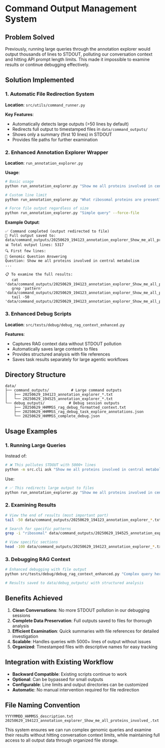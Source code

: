 # Command Output Management System

## Problem Solved

Previously, running large queries through the annotation explorer would output thousands of lines to STDOUT, polluting our conversation context and hitting API prompt length limits. This made it impossible to examine results or continue debugging effectively.

## Solution Implemented

### 1. **Automatic File Redirection System**

**Location**: `src/utils/command_runner.py`

**Key Features**:
- Automatically detects large outputs (>50 lines by default)
- Redirects full output to timestamped files in `data/command_outputs/`
- Shows only a summary (first 10 lines) in STDOUT
- Provides file paths for further examination

### 2. **Enhanced Annotation Explorer Wrapper**

**Location**: `run_annotation_explorer.py`

**Usage**:
```bash
# Basic usage
python run_annotation_explorer.py "Show me all proteins involved in central metabolism"

# Custom line limit
python run_annotation_explorer.py "What ribosomal proteins are present?" --max-lines 20

# Force file output regardless of size
python run_annotation_explorer.py "Simple query" --force-file
```

**Example Output**:
```
✅ Command completed (output redirected to file)
📁 Full output saved to: data/command_outputs/20250629_194123_annotation_explorer_Show_me_all_proteins_involved_.txt
📊 Total output lines: 5317
🔍 First few lines:
🧬 Genomic Question Answering
Question: Show me all proteins involved in central metabolism
...

📋 To examine the full results:
   cat 'data/command_outputs/20250629_194123_annotation_explorer_Show_me_all_proteins_involved_.txt'
   grep 'pattern' 'data/command_outputs/20250629_194123_annotation_explorer_Show_me_all_proteins_involved_.txt'
   tail -50 'data/command_outputs/20250629_194123_annotation_explorer_Show_me_all_proteins_involved_.txt'
```

### 3. **Enhanced Debug Scripts**

**Location**: `src/tests/debug/debug_rag_context_enhanced.py`

**Features**:
- Captures RAG context data without STDOUT pollution
- Automatically saves large contexts to files
- Provides structured analysis with file references
- Saves task results separately for large agentic workflows

## Directory Structure

```
data/
├── command_outputs/          # Large command outputs
│   ├── 20250629_194123_annotation_explorer_*.txt
│   └── 20250629_194525_annotation_explorer_*.txt
└── debug_outputs/           # Debug session outputs
    ├── 20250629_HHMMSS_rag_debug_formatted_context.txt
    ├── 20250629_HHMMSS_rag_debug_task_explore_annotations.json
    └── 20250629_HHMMSS_complete_debug.json
```

## Usage Examples

### 1. **Running Large Queries**

Instead of:
```bash
# ❌ This pollutes STDOUT with 5000+ lines
python -m src.cli ask "Show me all proteins involved in central metabolism"
```

Use:
```bash
# ✅ This redirects large output to files
python run_annotation_explorer.py "Show me all proteins involved in central metabolism"
```

### 2. **Examining Results**

```bash
# View the end of results (most important part)
tail -50 data/command_outputs/20250629_194123_annotation_explorer_*.txt

# Search for specific patterns
grep -i "ribosomal" data/command_outputs/20250629_194525_annotation_explorer_*.txt

# View specific sections
head -100 data/command_outputs/20250629_194123_annotation_explorer_*.txt
```

### 3. **Debugging RAG Context**

```bash
# Enhanced debugging with file output
python src/tests/debug/debug_rag_context_enhanced.py "Complex query here"

# Results saved to data/debug_outputs/ with structured analysis
```

## Benefits Achieved

1. **Clean Conversations**: No more STDOUT pollution in our debugging sessions
2. **Complete Data Preservation**: Full outputs saved to files for thorough analysis
3. **Efficient Examination**: Quick summaries with file references for detailed investigation
4. **Scalable**: Handles queries with 5000+ lines of output without issues
5. **Organized**: Timestamped files with descriptive names for easy tracking

## Integration with Existing Workflow

- **Backward Compatible**: Existing scripts continue to work
- **Optional**: Can be bypassed for small outputs
- **Configurable**: Line limits and output directories can be customized
- **Automatic**: No manual intervention required for file redirection

## File Naming Convention

```
YYYYMMDD_HHMMSS_description.txt
20250629_194123_annotation_explorer_Show_me_all_proteins_involved_.txt
```

This system ensures we can run complex genomic queries and examine their results without hitting conversation context limits, while maintaining full access to all output data through organized file storage.